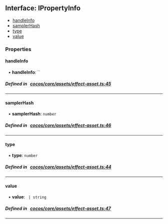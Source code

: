 ## Interface: IPropertyInfo

- [handleInfo](#handleInfo)
- [samplerHash](#samplerHash)
- [type](#type)
- [value](#value)

### Properties

#### handleInfo

<div style="margin-left: 10px;">


• **handleInfo**: ``

</div>


##### Defined in &nbsp;   [cocos/core/assets/effect-asset.ts:45](https://github.com/cocos-creator/engine/blob/c7bf6b8a9/cocos/core/assets/effect-asset.ts#L45)&nbsp;

___
#### samplerHash

<div style="margin-left: 10px;">


• **samplerHash**: ``number``

</div>


##### Defined in &nbsp;   [cocos/core/assets/effect-asset.ts:46](https://github.com/cocos-creator/engine/blob/c7bf6b8a9/cocos/core/assets/effect-asset.ts#L46)&nbsp;

___
#### type

<div style="margin-left: 10px;">


• **type**: ``number``

</div>


##### Defined in &nbsp;   [cocos/core/assets/effect-asset.ts:44](https://github.com/cocos-creator/engine/blob/c7bf6b8a9/cocos/core/assets/effect-asset.ts#L44)&nbsp;

___
#### value

<div style="margin-left: 10px;">


• **value**: `` | string``

</div>


##### Defined in &nbsp;   [cocos/core/assets/effect-asset.ts:47](https://github.com/cocos-creator/engine/blob/c7bf6b8a9/cocos/core/assets/effect-asset.ts#L47)&nbsp;

___
